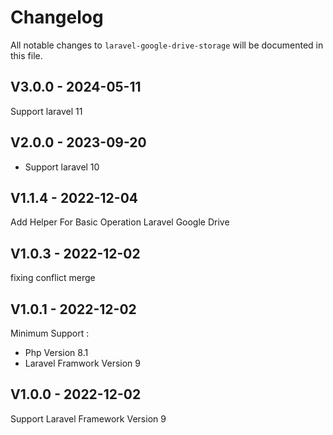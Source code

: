 # Changelog

All notable changes to `laravel-google-drive-storage` will be documented in this file.

## V3.0.0 - 2024-05-11

Support laravel 11

## V2.0.0 - 2023-09-20

- Support laravel 10

## V1.1.4 - 2022-12-04

Add Helper For Basic Operation Laravel Google Drive

## V1.0.3 - 2022-12-02

fixing conflict merge

## V1.0.1 - 2022-12-02

Minimum Support :

- Php Version 8.1
- Laravel Framwork Version 9

## V1.0.0 - 2022-12-02

Support Laravel Framework Version 9

